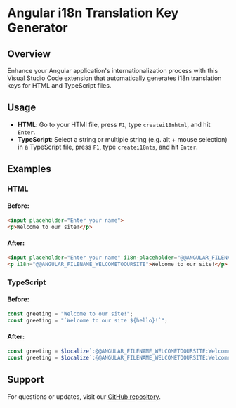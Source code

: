 # Angular i18n Translation Key Generator

## Overview

Enhance your Angular application's internationalization process with this Visual Studio Code extension that automatically generates i18n translation keys for HTML and TypeScript files.

## Usage

- **HTML**: Go to your HTMl file, press `F1`, type `createi18nhtml`, and hit `Enter`.
- **TypeScript**: Select a string or multiple string (e.g. alt + mouse selection) in a TypeScript file, press `F1`, type `createi18nts`, and hit `Enter`.

## Examples

### HTML

#### Before:

```html
<input placeholder="Enter your name">
<p>Welcome to our site!</p>
```

#### After:

```html
<input placeholder="Enter your name" i18n-placeholder="@@ANGULAR_FILENAME_ENTERYOURNAME">
<p i18n="@@ANGULAR_FILENAME_WELCOMETOOURSITE">Welcome to our site!</p>
```

### TypeScript

#### Before:

```typescript
const greeting = "Welcome to our site!";
const greeting = "`Welcome to our site ${hello}!`";
```

#### After:

```typescript
const greeting = $localize`:@@ANGULAR_FILENAME_WELCOMETOOURSITE:Welcome to our site!`;
const greeting = $localize`:@@ANGULAR_FILENAME_WELCOMETOOURSITE:Welcome to our site ${hello}!`;
```

## Support

For questions or updates, visit our [GitHub repository](https://github.com/stealthAngel/angular-i18n-key-injector).
```
